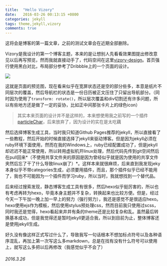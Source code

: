 ```yaml
---
title:  "Hello Vizory"
date:   2016-03-26 00:13:15 +0800
categories: jekyll
tags: theme,jekyll,vizory
comments: true
---
```

这将会是博客的第一篇文章，之前的测试文章会在近期全部删除。

Vizory是我设计的第一个博客主题，本来的是让想别人先看看效果图提出修改意见以后再写预览，然而我就直接动手了，代码空间在这里[vizory-design](https://git.oschina.net/iwyvi/vizory-design)。首页强行使用黑白对比，布局部分参考了Dribbble上的一个页面的设计。




![](http://ww4.sinaimg.cn/large/74311666jw1f29klhectej21hc2gwqgh.jpg)


这就是页面的预览图，现在看来似乎在宽屏状态还是空的部分些多，本意是纸片不同层次的覆盖，然后导航栏的状态是一份日历被正文压住了只留出导航部分。（同时因为使用了`transform: rotate()`，所以层次覆盖和div切割还有许多问题，所以有些地方还是做了一定的妥协，比如正中间那张卡片上的绿色icon）

> 其实本来页面的设计并不是这样的，本来想使用我之前写的一个插件[particleChar](https://github.com/IwYvI/particleChar)，后来放弃了，因为设计的实在是太吃藕

然后选择博客生成工具，当时我只知道Github Pages推荐的jekyll，所以直接看了一些教程，然后开始的时候直接选择了jekyll来驱动博客。但是因为jekyll必须在ruby环境下面使用，然而在我的Windows上，ruby已经配置成功了，但是jekyll却迟迟不能正常使用，所以转用虚拟机开linux处理，然后代码先传到git空间然后在pull回来*（不使用共享文件夹的原因是因为曾经似乎就是因为使用的共享文件夹然后忘了干了什么导致linux崩了）*。这样本来就很麻烦，后来直到我发现jeky本身似乎不带categories生成，必须要用插件，而且，那个插件似乎已经不能用了，我也不可能因为一个插件而学习ruby，所以当时，我就想找到一个替代品。

后来经过搜索发现，静态博客生成工具有很多，然后hexo似乎挺厉害的，所以也有考虑再转为hexo，毕竟本身主题并不复杂，转换起来也比较方便。但是，经过今天一下午加一晚上加一早上的努力（强行努力），我还是感觉不是很适应hexo。hexo使用ejs作为模板，然后使用stylus预处理css，然而目前我只使用过scss，同时我还是觉得，hexo看起来井井有条的theme还是比较复杂和乱。虽然最后转换基本成功，但是我觉得还是暂时jekyll更适合我，所以到目前为止，整体博客还是使用jekyll生成。

好久没有像这样正式写过什么了，导致我写一句话根本不想加标点符号以及各种语序混乱，再加上第一次写这么多markdown，总是在找有没有什么符号可以使用上，就写这么多把以后再修改（我感觉似乎不会了）

###### 2016.3.26
